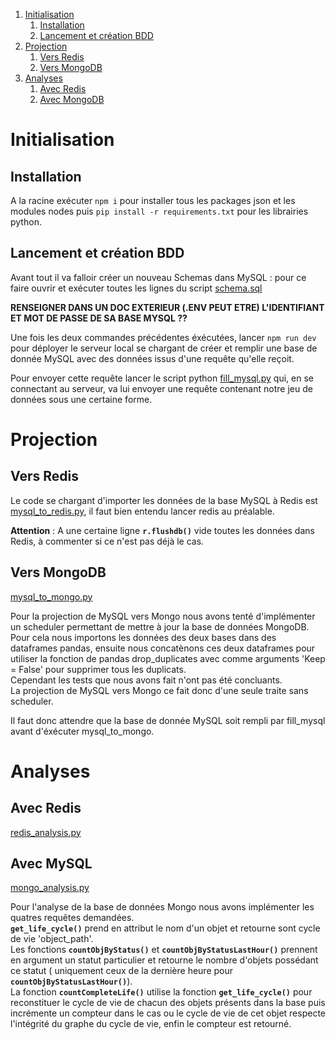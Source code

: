1. [Initialisation](#initialisation)
    1. [Installation](#installation)
    2. [Lancement et création BDD](#lancement)
2. [Projection](#projection)
    1. [Vers Redis](#versRedis)
    2. [Vers MongoDB](#versMongo)
3. [Analyses](#analyses)
    1. [Avec Redis](#avecRedis)
    2. [Avec MongoDB](#avecMongo)

# Initialisation <a name="initialisation"></a>

## Installation <a name="installation"></a>

A la racine exécuter ```npm i``` pour installer tous les packages json et les modules nodes puis ```pip install -r requirements.txt``` pour les librairies python.

## Lancement et création BDD <a name="lancement"></a>

Avant tout il va falloir créer un nouveau Schemas dans MySQL : pour ce faire ouvrir et exécuter toutes les lignes du script [schema.sql](schema.sql)

**RENSEIGNER DANS UN DOC EXTERIEUR (.ENV PEUT ETRE) L'IDENTIFIANT ET MOT DE PASSE DE SA BASE MYSQL ??**

Une fois les deux commandes précédentes éxécutées, lancer ```npm run dev``` pour déployer le serveur local se chargant de créer et remplir une base de donnée MySQL avec des données issus d'une requête qu'elle reçoit.

Pour envoyer cette requête lancer le script python [fill_mysql.py](fill_mysql.py) qui, en se connectant au serveur, va lui envoyer une requête contenant notre jeu de données sous une certaine forme.

# Projection <a name="projection"></a>

## Vers Redis <a name="versRedis"></a>

Le code se chargant d'importer les données de la base MySQL à Redis est [mysql_to_redis.py](mysql_to_redis.py), il faut bien entendu lancer redis au préalable.

**Attention** : A une certaine ligne **```r.flushdb()```** vide toutes les données dans Redis, à commenter si ce n'est pas déjà le cas.

## Vers MongoDB <a name="versMongo"></a>

[mysql_to_mongo.py](mysql_to_mongo.py)

Pour la projection de MySQL vers Mongo nous avons tenté d'implémenter un scheduler permettant de mettre à jour la base de données MongoDB.  
Pour cela nous importons les données des deux bases dans des dataframes pandas, ensuite nous concatènons ces deux dataframes pour utiliser la fonction de pandas drop_duplicates avec comme arguments 'Keep = False' pour supprimer tous les duplicats.  
Cependant les tests que nous avons fait n'ont pas été concluants.  
La projection de MySQL vers Mongo ce fait donc d'une seule traite sans scheduler.  

Il faut donc attendre que la base de donnée MySQL soit rempli par fill_mysql avant d'éxécuter mysql_to_mongo.

# Analyses <a name="analyses"></a>

## Avec Redis <a name="avecRedis"></a>

[redis_analysis.py](redis_analysis.py)

## Avec MySQL <a name="avecMysql"></a>

[mongo_analysis.py](mongo_analysis.py)

Pour l'analyse de la base de données Mongo nous avons implémenter les quatres requêtes demandées.  
**```get_life_cycle()```** prend en attribut le nom d'un objet et retourne sont cycle de vie 'object_path'.  
Les fonctions **```countObjByStatus()```** et **```countObjByStatusLastHour()```** prennent en argument un statut particulier et retourne le nombre d'objets possédant ce statut ( uniquement ceux de la dernière heure pour **```countObjByStatusLastHour()```**).  
La fonction **```countCompleteLife()```** utilise la fonction **```get_life_cycle()```** pour reconstituer le cycle de vie de chacun des objets présents dans la base puis incrémente un compteur dans le cas ou le cycle de vie de cet objet respecte l'intégrité du graphe du cycle de vie, enfin le compteur est retourné.  
